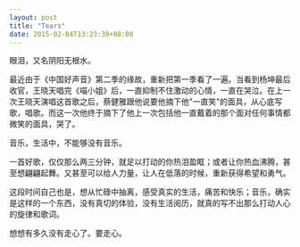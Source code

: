 ```yaml
---
layout: post
title: "Tears"
date: 2015-02-04T13:23:39+08:00
---
```


眼泪，又名阴阳无根水。


最近由于《中国好声音》第二季的缘故，重新把第一季看了一遍。当看到杨坤最后收官，王晓天唱完《喵小姐》后，一直抑制不住激动的心情，一直在哭泣。在上一次王晓天演唱这首歌之后，蔡健雅跟他说要他摘下他"一直笑"的面具，从心底写歌，唱歌。而这一次他终于摘下了他上一次包括他一直戴着的那个面对任何事情都微笑的面具，哭了。


音乐，生活中，不能够没有音乐。


一首好歌，仅仅那么两三分钟，就足以打动的你热泪盈眶；或者让你热血沸腾，甚至想翩翩起舞。又甚至可以给人力量，让人在低落的时候，重新获得希望和勇气。


这段时间自己也是，想从忙碌中抽离，感受真实的生活，痛苦和快乐；音乐，确实是这样的一个东西，没有真切的体验，没有生活阅历，就真的写不出那么打动人心的旋律和歌词。


想想有多久没有走心了。要走心。
